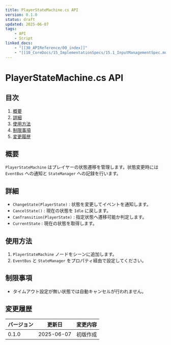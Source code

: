 ```yaml
---
title: PlayerStateMachine.cs API
version: 0.1.0
status: draft
updated: 2025-06-07
tags:
    - API
    - Script
linked_docs:
    - "[[30_APIReference/00_index]]"
    - "[[10_CoreDocs/15_ImplementationSpecs/15.1_InputManagementSpec.md]]"
---
```


# PlayerStateMachine.cs API

## 目次

1. [概要](#概要)
2. [詳細](#詳細)
3. [使用方法](#使用方法)
4. [制限事項](#制限事項)
5. [変更履歴](#変更履歴)

## 概要

`PlayerStateMachine` はプレイヤーの状態遷移を管理します。状態変更時には `EventBus` への通知と `StateManager` への記録を行います。

## 詳細

- `ChangeState(PlayerState)` : 状態を変更してイベントを通知します。
- `CancelState()` : 現在の状態を `Idle` に戻します。
- `CanTransition(PlayerState)` : 指定状態へ遷移可能か判定します。
- `CurrentState` : 現在の状態を取得します。

## 使用方法

1. `PlayerStateMachine` ノードをシーンに追加します。
2. `EventBus` と `StateManager` をプロパティ経由で設定してください。

## 制限事項

- タイムアウト設定が無い状態では自動キャンセルが行われません。

## 変更履歴

| バージョン | 更新日     | 変更内容 |
| ---------- | ---------- | -------- |
| 0.1.0      | 2025-06-07 | 初版作成 |

